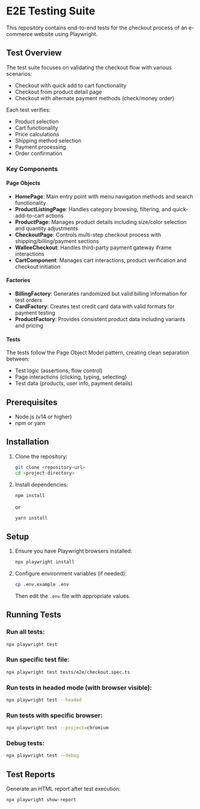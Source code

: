 # E2E Testing Suite

This repository contains end-to-end tests for the checkout process of an e-commerce website using Playwright.

## Test Overview

The test suite focuses on validating the checkout flow with various scenarios:

- Checkout with quick add to cart functionality
- Checkout from product detail page
- Checkout with alternate payment methods (check/money order)

Each test verifies:
- Product selection
- Cart functionality
- Price calculations
- Shipping method selection
- Payment processing
- Order confirmation


### Key Components

#### Page Objects

- **HomePage**: Main entry point with menu navigation methods and search functionality
- **ProductListingPage**: Handles category browsing, filtering, and quick-add-to-cart actions
- **ProductPage**: Manages product details including size/color selection and quantity adjustments
- **CheckoutPage**: Controls multi-step checkout process with shipping/billing/payment sections
- **WalleeCheckout**: Handles third-party payment gateway iframe interactions
- **CartComponent**: Manages cart interactions, product verification and checkout initiation

#### Factories

- **BillingFactory**: Generates randomized but valid billing information for test orders
- **CardFactory**: Creates test credit card data with valid formats for payment testing
- **ProductFactory**: Provides consistent product data including variants and pricing

#### Tests

The tests follow the Page Object Model pattern, creating clean separation between:
- Test logic (assertions, flow control)
- Page interactions (clicking, typing, selecting)
- Test data (products, user info, payment details)

## Prerequisites

- Node.js (v14 or higher)
- npm or yarn

## Installation

1. Clone the repository:
   ```bash
   git clone <repository-url>
   cd <project-directory>
   ```

2. Install dependencies:
   ```bash
   npm install
   ```
   or
   ```bash
   yarn install
   ```

## Setup

1. Ensure you have Playwright browsers installed:
   ```bash
   npx playwright install
   ```

2. Configure environment variables (if needed):
   ```bash
   cp .env.example .env
   ```
   Then edit the `.env` file with appropriate values.

## Running Tests

### Run all tests:

```bash
npx playwright test
```

### Run specific test file:

```bash
npx playwright test tests/e2e/checkout.spec.ts
```

### Run tests in headed mode (with browser visible):

```bash
npx playwright test --headed
```

### Run tests with specific browser:

```bash
npx playwright test --project=chromium
```

### Debug tests:

```bash
npx playwright test --debug
```

## Test Reports

Generate an HTML report after test execution:

```bash
npx playwright show-report
```

